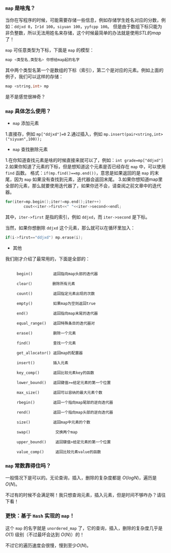 ### `map` 是啥鬼？

当你在写程序的时候，可能需要存储一些信息，例如存储学生姓名对应的分数，例如：```ddjxd 0```，```Ir1d 100```，```siyuan 100```，```yyfcpp 100```。
但是由于数组下标只能为非负整数，所以无法用姓名来存储，这个时候最简单的办法就是使用$STL$的$map$了！

`map` 可任意类型为下标，下面是 `map` 的模型：
```cpp
map <类型名,类型名> 你想给map起的名字
```
其中两个类型名第一个是数组的下标（索引），第二个是对应的元素。例如上面的例子，我们可以这样的存储：
```cpp
map <string,int> mp
```
是不是感觉很神奇？

### `map`  具体怎么使用？

- `map` 添加元素

1.直接存，例如 `mp["ddjxd"]=0`
2.通过插入，例如 `mp.insert(pair<string,int>("siyuan",100));`

- `map` 查找删除元素

1.在你知道查找元素是啥的时候直接来就可以了，例如：`int grade=mp["ddjxd"]`
2.如果你知道了元素的下标，但是想知道这个元素是否已经存在 `map` 中，可以使用 `find` 函数。
格式：`if(mp.find()==mp.end())`，意思是如果返回的是 `map` 的末尾，因为 `map` 如果没有查找到元素，迭代器会返回末尾。
3.如果你想知道map里全部的元素，那么就要使用迭代器了，如果你还不会，请查阅之前文章中的迭代器。
```cpp
for(iter=mp.begin();iter!=mp.end();iter++)
        cout<<iter->first<<" "<<iter->second<<endl;
```
其中，`iter->first` 是指的索引，例如 `ddjxd`，而 `iter->second` 是下标。

当然，如果你想删除 `ddjxd` 这个元素，那么就可以在循环里加入：
```cpp
if(i->first=="ddjxd") mp.erase(i);
```

- 其他

我们刚才介绍了最常用的，下面是全部的：

```

     begin()         返回指向map头部的迭代器

     clear(）        删除所有元素

     count()         返回指定元素出现的次数

     empty()         如果map为空则返回true

     end()           返回指向map末尾的迭代器

     equal_range()   返回特殊条目的迭代器对

     erase()         删除一个元素

     find()          查找一个元素

     get_allocator() 返回map的配置器

     insert()        插入元素

     key_comp()      返回比较元素key的函数

     lower_bound()   返回键值>=给定元素的第一个位置

     max_size()      返回可以容纳的最大元素个数

     rbegin()        返回一个指向map尾部的逆向迭代器

     rend()          返回一个指向map头部的逆向迭代器

     size()          返回map中元素的个数

     swap()           交换两个map

     upper_bound()    返回键值>给定元素的第一个位置

     value_comp()     返回比较元素value的函数
```

### `map` 常数靠得住吗？

一般情况下是可以的。无论查询，插入，删除的复杂度都是 $O(logN)$，遍历是 $O(N)$。

不过有的时候不会满足啊！我只想查询元素，插入元素，但是时间不够咋办？请往下看！

### 更快：基于 `Hash` 实现的 `map`！

这个 `map` 的名字就是 `unordered_map` 了，它的查询，插入，删除的复杂度几乎是 $O(1)$ 级别（不过最坏会达到 $O(N)$）的！

不过它的遍历速度会很慢，慢到至少$O(N)$。
